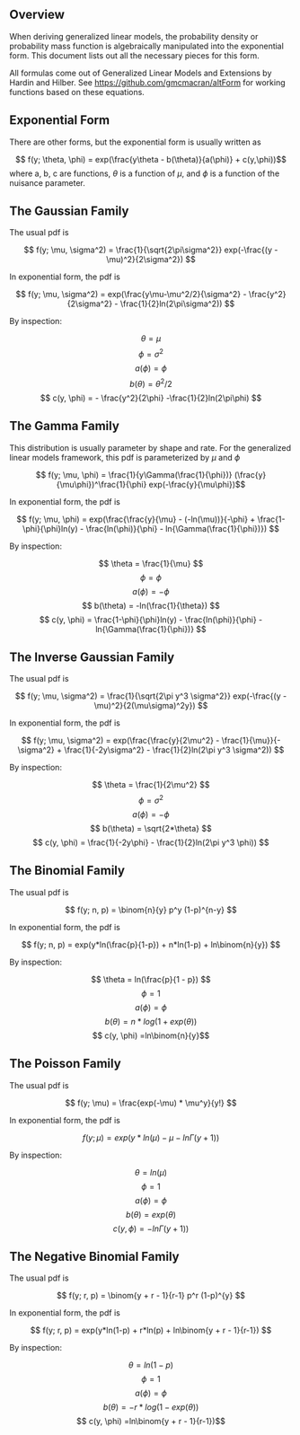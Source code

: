 
## Overview

When deriving generalized linear models, the probability density or
probability mass function is algebraically manipulated into the
exponential form. This document lists out all the necessary pieces for
this form.

All formulas come out of Generalized Linear Models and Extensions by
Hardin and Hilber. See <https://github.com/gmcmacran/altForm> for
working functions based on these equations.

## Exponential Form

There are other forms, but the exponential form is usually written as

$$ f(y; \theta, \phi) = exp(\frac{y\theta - b(\theta)}{a(\phi)} + c(y,\phi))$$
where a, b, c are functions, $\theta$ is a function of $\mu$, and $\phi$
is a function of the nuisance parameter.

## The Gaussian Family

The usual pdf is

$$ f(y; \mu, \sigma^2) = \frac{1}{\sqrt{2\pi\sigma^2}} exp(-\frac{(y - \mu)^2}{2\sigma^2}) $$

In exponential form, the pdf is

$$ f(y; \mu, \sigma^2) = exp(\frac{y\mu-\mu^2/2}{\sigma^2} - \frac{y^2}{2\sigma^2} - \frac{1}{2}ln(2\pi\sigma^2)) $$

By inspection:

$$ \theta = \mu $$ $$ \phi = \sigma^2 $$ $$ a(\phi) = \phi $$
$$ b(\theta) = \theta^2/2 $$
$$ c(y, \phi) = - \frac{y^2}{2\phi} -\frac{1}{2}ln(2\pi\phi) $$

## The Gamma Family

This distribution is usually parameter by shape and rate. For the
generalized linear models framework, this pdf is parameterized by $\mu$
and $\phi$

$$ f(y; \mu, \phi) = \frac{1}{y\Gamma(\frac{1}{\phi})} (\frac{y}{\mu\phi})^\frac{1}{\phi} exp(-\frac{y}{\mu\phi})$$

In exponential form, the pdf is

$$ f(y; \mu, \phi) = exp(\frac{\frac{y}{\mu} - (-ln(\mu))}{-\phi} + \frac{1-\phi}{\phi}ln(y) - \frac{ln(\phi)}{\phi} - ln{\Gamma(\frac{1}{\phi})})   $$

By inspection:

$$ \theta = \frac{1}{\mu} $$ $$ \phi = \phi $$ $$ a(\phi) = -\phi $$
$$ b(\theta) = -ln(\frac{1}{\theta}) $$
$$ c(y, \phi) = \frac{1-\phi}{\phi}ln(y) - \frac{ln(\phi)}{\phi} - ln{\Gamma(\frac{1}{\phi})} $$

## The Inverse Gaussian Family

The usual pdf is

$$ f(y; \mu, \sigma^2) = \frac{1}{\sqrt{2\pi y^3 \sigma^2}} exp(-\frac{(y - \mu)^2}{2(\mu\sigma)^2y}) $$

In exponential form, the pdf is

$$ f(y; \mu, \sigma^2) = exp(\frac{\frac{y}{2\mu^2} - \frac{1}{\mu}}{-\sigma^2} + \frac{1}{-2y\sigma^2} - \frac{1}{2}ln(2\pi y^3 \sigma^2)) $$

By inspection:

$$ \theta = \frac{1}{2\mu^2} $$ $$ \phi = \sigma^2 $$
$$ a(\phi) = -\phi $$ $$ b(\theta) = \sqrt{2*\theta} $$
$$ c(y, \phi) = \frac{1}{-2y\phi} - \frac{1}{2}ln(2\pi y^3 \phi)) $$

## The Binomial Family

The usual pdf is

$$ f(y; n, p) = \binom{n}{y} p^y (1-p)^{n-y} $$

In exponential form, the pdf is

$$ f(y; n, p) = exp(y*ln(\frac{p}{1-p}) + n*ln(1-p) + ln\binom{n}{y}) $$

By inspection:

$$ \theta = ln(\frac{p}{1 - p}) $$ $$ \phi = 1 $$ $$ a(\phi) = \phi $$
$$ b(\theta) = n * log(1 + exp(\theta)) $$
$$ c(y, \phi) =ln\binom{n}{y}$$

## The Poisson Family

The usual pdf is

$$ f(y; \mu) = \frac{exp(-\mu) * \mu^y}{y!}  $$

In exponential form, the pdf is

$$ f(y; \mu) = exp(y*ln(\mu) - \mu - ln\Gamma(y+1)) $$

By inspection:

$$ \theta = ln(\mu) $$ $$ \phi = 1 $$ $$ a(\phi) = \phi $$
$$ b(\theta) = exp(\theta) $$ $$ c(y, \phi) = -ln\Gamma(y+1))$$

## The Negative Binomial Family

The usual pdf is

$$ f(y; r, p) = \binom{y + r - 1}{r-1} p^r (1-p)^{y} $$

In exponential form, the pdf is

$$ f(y; r, p) = exp(y*ln(1-p) + r*ln(p) + ln\binom{y + r - 1}{r-1}) $$

By inspection:

$$ \theta = ln(1-p) $$ $$ \phi = 1 $$ $$ a(\phi) = \phi $$
$$ b(\theta) = - r * log(1 - exp(\theta)) $$
$$ c(y, \phi) =ln\binom{y + r - 1}{r-1})$$

